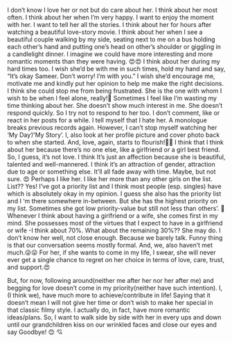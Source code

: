 
I don’t know I love her or not but do care about her. I think about her most often. I think about her when I’m very happy. I want to enjoy the moment with her. I want to tell her all the stories. I think about her for hours after watching a beautiful love-story movie. I think about her when I see a beautiful couple walking by my side, seating next to me on a bus holding each other’s hand and putting one’s head on other’s shoulder or giggling in a candlelight dinner. I imagine we could have more interesting and more romantic moments than they were having. 😍😍
I think about her during my hard times too. I wish she’d be with me in such times, hold my hand and say, “It’s okay Sameer. Don’t worry! I’m with you.” I wish she’d encourage me, motivate me and kindly put her opinion to help me make the right decisions. I think she could stop me from being frustrated. She is the one with whom I wish to be when I feel alone, really!🤔
Sometimes I feel like I’m wasting my time thinking about her. She doesn’t show much interest in me. She doesn’t respond quickly. So I try not to respond to her too. I don’t comment, like or react in her posts for a while. I tell myself that I hate her. A monologue breaks previous records again. However, I can’t stop myself watching her ‘My Day’/’My Story’. I, also look at her profile picture and cover photo back to when she started. And, love, again, starts to flourish!💞💞
I think that I think about her because there’s no one else, like a girlfriend or a girl best friend. So, I guess, it’s not love. I think It’s just an affection because she is beautiful, talented and well-mannered. I think it’s an attraction of gender, attraction due to age or something else. It’ll all fade away with time. Maybe, but not sure. 😍
Perhaps I like her. I like her more than any other girls on the list. List?? Yes! I’ve got a priority list and I think most people (esp. singles) have which is absolutely okay in my opinion. I guess she also has the priority list and I ‘m there somewhere in-between. But she has the highest priority on my list. Sometimes she got low priority-value but still not less than others’. 🤗
Whenever I think about having a girlfriend or a wife, she comes first in my mind. She possesses most of the virtues that I expect to have in a girlfriend or wife -I think about 70%.
What about the remaining 30%?? She may do.
I don’t know her well, not close enough. Because we barely talk. Funny thing is that our conversation seems mostly formal. And, we, also haven’t met much.😜😜
For her, if she wants to come in my life, I swear, she will never ever get a single chance to regret on her choice in terms of love, care, trust, and support.😍

But, for now, following around(neither me after her nor her after me) and begging for love doesn’t come in my priority(neither have such intention). I, (I think we), have much more to achieve/contribute in life! Saying that it doesn’t mean I will not give her time or don’t wish to make her special in that classic filmy style. I actually do, in fact, have more romantic ideas/plans. So, I want to walk side by side with her in every ups and down until our grandchildren kiss on our wrinkled faces and close our eyes and say Goodbye! 😊 💘

